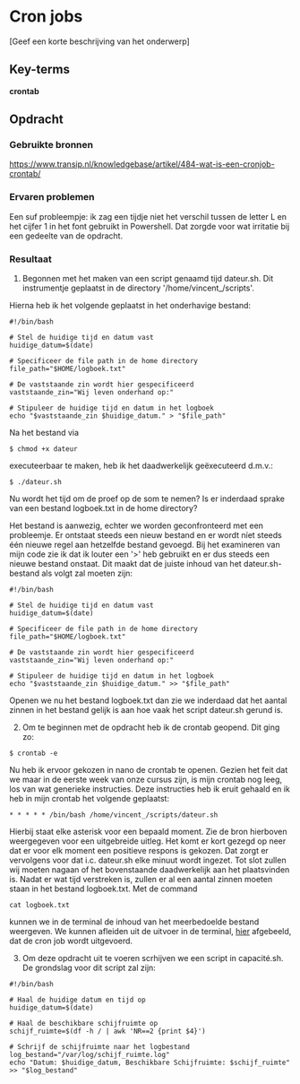 # Cron jobs
[Geef een korte beschrijving van het onderwerp]

## Key-terms
**crontab**

## Opdracht
### Gebruikte bronnen
<https://www.transip.nl/knowledgebase/artikel/484-wat-is-een-cronjob-crontab/>

### Ervaren problemen
Een suf probleempje: ik zag een tijdje niet het verschil tussen de letter L en het cijfer 1 in het font gebruikt in Powershell. Dat zorgde voor wat irritatie bij een gedeelte van de opdracht. 

### Resultaat
1. Begonnen met het maken van een script genaamd tijd dateur.sh. Dit instrumentje geplaatst in de directory '/home/vincent_/scripts'.

Hierna heb ik het volgende geplaatst in het onderhavige bestand: 
```
#!/bin/bash

# Stel de huidige tijd en datum vast
huidige_datum=$(date)

# Specificeer de file path in de home directory
file_path="$HOME/logboek.txt"

# De vaststaande zin wordt hier gespecificeerd
vaststaande_zin="Wij leven onderhand op:"

# Stipuleer de huidige tijd en datum in het logboek
echo "$vaststaande_zin $huidige_datum." > "$file_path"
```
Na het bestand via 

```
$ chmod +x dateur
```
executeerbaar te maken, heb ik het daadwerkelijk geëxecuteerd d.m.v.:
```
$ ./dateur.sh
````


Nu wordt het tijd om de proef op de som te nemen? Is er inderdaad sprake van een bestand logboek.txt in de home directory?

Het bestand is aanwezig, echter we worden geconfronteerd met een probleemje. Er ontstaat steeds een nieuw bestand en er wordt níet steeds één nieuwe regel aan hetzelfde bestand gevoegd. Bij het examineren van mijn code zie ik dat ik louter een '>' heb gebruikt en er dus steeds een nieuwe bestand onstaat. Dit maakt dat de juiste inhoud van het dateur.sh-bestand als volgt zal moeten zijn: 
```
#!/bin/bash

# Stel de huidige tijd en datum vast
huidige_datum=$(date)

# Specificeer de file path in de home directory
file_path="$HOME/logboek.txt"

# De vaststaande zin wordt hier gespecificeerd
vaststaande_zin="Wij leven onderhand op:"

# Stipuleer de huidige tijd en datum in het logboek
echo "$vaststaande_zin $huidige_datum." >> "$file_path"
```
Openen we nu het bestand logboek.txt dan zie we inderdaad dat  het aantal zinnen in het bestand gelijk is aan hoe vaak het script dateur.sh gerund is. 



2. Om te beginnen met de opdracht heb ik de crontab geopend. Dit ging zo: 

```
$ crontab -e

```
Nu heb ik ervoor gekozen in nano de crontab te openen. Gezien het feit dat we maar in de eerste week van onze cursus zijn, is mijn crontab nog leeg, los van wat generieke instructies. Deze instructies heb ik eruit gehaald en ik heb in mijn crontab het volgende geplaatst: 

```
* * * * * /bin/bash /home/vincent_/scripts/dateur.sh  
````

Hierbij staat elke asterisk voor een bepaald moment. Zie de bron hierboven weergegeven voor een uitgebreide uitleg. Het komt er kort gezegd op neer dat er voor elk moment een positieve respons is gekozen. Dat zorgt er vervolgens voor dat i.c. dateur.sh elke minuut wordt ingezet. 
Tot slot zullen wij moeten nagaan of het bovenstaande daadwerkelijk aan het plaatsvinden is. Nadat er wat tijd verstreken is, zullen er al een aantal zinnen moeten staan in het bestand logboek.txt. Met de command 
```
cat logboek.txt
````
kunnen we in de terminal de inhoud van het meerbedoelde bestand weergeven. We kunnen afleiden uit de uitvoer in de terminal, [hier](./02_Snip.PNG) afgebeeld, dat de cron job wordt uitgevoerd. 

3. Om deze opdracht uit te voeren scrhijven we een script in capacité.sh. De grondslag voor dit script zal zijn: 

```
#!/bin/bash

# Haal de huidige datum en tijd op
huidige_datum=$(date)

# Haal de beschikbare schijfruimte op
schijf_ruimte=$(df -h / | awk 'NR==2 {print $4}')

# Schrijf de schijfruimte naar het logbestand
log_bestand="/var/log/schijf_ruimte.log"
echo "Datum: $huidige_datum, Beschikbare Schijfruimte: $schijf_ruimte" >> "$log_bestand"
```